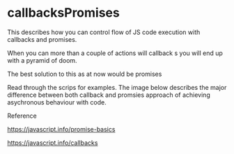 # callbacksPromises
This describes how you can control flow of JS code execution with callbacks and promises.

When you can more than a couple of actions will callback s you will end up with a pyramid of doom.

The best solution to this as at now would be promises 

Read through the scrips for examples.
The image below describes the major difference between both callback and promsies approach of achieving asychronous behaviour with code.

Reference 

https://javascript.info/promise-basics

https://javascript.info/callbacks
